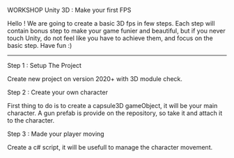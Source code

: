 WORKSHOP Unity 3D : Make your first FPS

Hello ! 
We are going to create a basic 3D fps in few steps. 
Each step will contain bonus step to make your game funier and beautiful, but if you never touch Unity, do not feel like
you have to achieve them, and focus on the basic step.
Have fun :)

___________________________________

Step 1 : Setup The Project

Create new project on version 2020+ with 3D module check.

Step 2 : Create your own character

First thing to do is to create a capsule3D gameObject, it will be your main character.
A gun prefab is provide on the repository, so take it and attach it to the character.

Step 3 : Made your player moving

Create a c# script, it will be usefull to manage the character movement.

